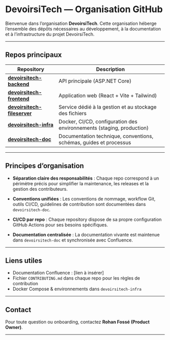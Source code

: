 # DevoirsiTech — Organisation GitHub

Bienvenue dans l’organisation **DevoirsiTech**.
Cette organisation héberge l’ensemble des dépôts nécessaires au développement, à la documentation et à l’infrastructure du projet DevoirsiTech.

---

## Repos principaux

| Repository                                                                             | Description                                                           |
| -------------------------------------------------------------------------------------- | --------------------------------------------------------------------- |
| **[devoirsitech-backend](https://github.com/DevoirsiTech/devoirsitech-backend)**       | API principale (ASP.NET Core)                                         |
| **[devoirsitech-frontend](https://github.com/DevoirsiTech/devoirsitech-frontend)**     | Application web (React + Vite + Tailwind)                             |
| **[devoirsitech-fileserver](https://github.com/DevoirsiTech/devoirsitech-fileserver)** | Service dédié à la gestion et au stockage des fichiers                |
| **[devoirsitech-infra](https://github.com/DevoirsiTech/devoirsitech-infra)**           | Docker, CI/CD, configuration des environnements (staging, production) |
| **[devoirsitech-doc](https://github.com/DevoirsiTech/devoirsitech-doc)**               | Documentation technique, conventions, schémas, guides et processus    |

---

## Principes d’organisation

* **Séparation claire des responsabilités** :
  Chaque repo correspond à un périmètre précis pour simplifier la maintenance, les releases et la gestion des contributeurs.

* **Conventions unifiées** :
  Les conventions de nommage, workflow Git, outils CI/CD, guidelines de contribution sont documentées dans `devoirsitech-doc`.

* **CI/CD par repo** :
  Chaque repository dispose de sa propre configuration GitHub Actions pour ses besoins spécifiques.

* **Documentation centralisée** :
  La documentation vivante est maintenue dans `devoirsitech-doc` et synchronisée avec Confluence.

---

## Liens utiles

* Documentation Confluence : \[lien à insérer]
* Fichier `CONTRIBUTING.md` dans chaque repo pour les règles de contribution
* Docker Compose & environnements dans `devoirsitech-infra`

---

## Contact

Pour toute question ou onboarding, contactez **Rohan Fossé (Product Owner)**.

---
